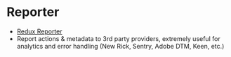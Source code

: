 # Reporter

- [Redux Reporter](https://github.com/ezekielchentnik/redux-reporter)
- Report actions & metadata to 3rd party providers, extremely useful for analytics and error handling (New Rick, Sentry, Adobe DTM, Keen, etc.)
